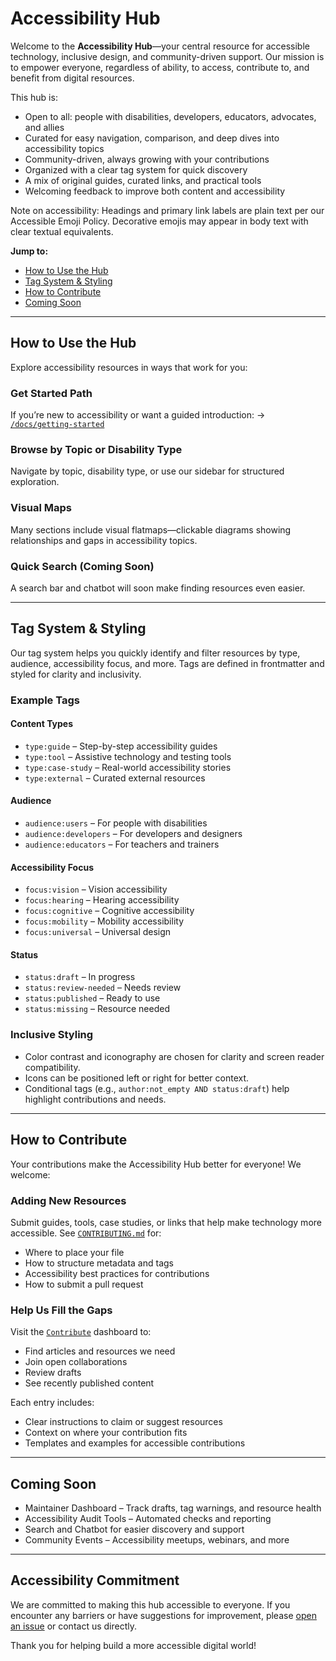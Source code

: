 # Accessibility Hub

Welcome to the **Accessibility Hub**—your central resource for accessible technology, inclusive design, and community-driven support. Our mission is to empower everyone, regardless of ability, to access, contribute to, and benefit from digital resources.

This hub is:

- Open to all: people with disabilities, developers, educators, advocates, and allies
- Curated for easy navigation, comparison, and deep dives into accessibility topics
- Community-driven, always growing with your contributions
- Organized with a clear tag system for quick discovery
- A mix of original guides, curated links, and practical tools
- Welcoming feedback to improve both content and accessibility

Note on accessibility: Headings and primary link labels are plain text per our Accessible Emoji Policy. Decorative emojis may appear in body text with clear textual equivalents.

**Jump to:**
- [How to Use the Hub](#how-to-use-the-hub)
- [Tag System & Styling](#tag-system--styling)
- [How to Contribute](#how-to-contribute)
- [Coming Soon](#coming-soon)

---

## How to Use the Hub

Explore accessibility resources in ways that work for you:

### Get Started Path
If you’re new to accessibility or want a guided introduction:
→ [`/docs/getting-started`](./accessibility-hub/docs/60-community-contributions/getting-started.md)

### Browse by Topic or Disability Type
Navigate by topic, disability type, or use our sidebar for structured exploration.

### Visual Maps
Many sections include visual flatmaps—clickable diagrams showing relationships and gaps in accessibility topics.

### Quick Search (Coming Soon)
A search bar and chatbot will soon make finding resources even easier.

---

## Tag System & Styling

Our tag system helps you quickly identify and filter resources by type, audience, accessibility focus, and more. Tags are defined in frontmatter and styled for clarity and inclusivity.

### Example Tags

#### Content Types
- `type:guide` – Step-by-step accessibility guides
- `type:tool` – Assistive technology and testing tools
- `type:case-study` – Real-world accessibility stories
- `type:external` – Curated external resources

#### Audience
- `audience:users` – For people with disabilities
- `audience:developers` – For developers and designers
- `audience:educators` – For teachers and trainers

#### Accessibility Focus
- `focus:vision` – Vision accessibility
- `focus:hearing` – Hearing accessibility
- `focus:cognitive` – Cognitive accessibility
- `focus:mobility` – Mobility accessibility
- `focus:universal` – Universal design

#### Status
- `status:draft` – In progress
- `status:review-needed` – Needs review
- `status:published` – Ready to use
- `status:missing` – Resource needed

### Inclusive Styling
- Color contrast and iconography are chosen for clarity and screen reader compatibility.
- Icons can be positioned left or right for better context.
- Conditional tags (e.g., `author:not_empty AND status:draft`) help highlight contributions and needs.

---

## How to Contribute

Your contributions make the Accessibility Hub better for everyone! We welcome:

### Adding New Resources
Submit guides, tools, case studies, or links that help make technology more accessible. See [`CONTRIBUTING.md`](CONTRIBUTING.md) for:
- Where to place your file
- How to structure metadata and tags
- Accessibility best practices for contributions
- How to submit a pull request

### Help Us Fill the Gaps
Visit the [`Contribute`](./docs/contribute-dashboard) dashboard to:
- Find articles and resources we need
- Join open collaborations
- Review drafts
- See recently published content

Each entry includes:
- Clear instructions to claim or suggest resources
- Context on where your contribution fits
- Templates and examples for accessible contributions

---

## Coming Soon

- Maintainer Dashboard – Track drafts, tag warnings, and resource health
- Accessibility Audit Tools – Automated checks and reporting
- Search and Chatbot for easier discovery and support
- Community Events – Accessibility meetups, webinars, and more

---

## Accessibility Commitment

We are committed to making this hub accessible to everyone. If you encounter any barriers or have suggestions for improvement, please [open an issue](https://github.com/your-repo/issues) or contact us directly.

Thank you for helping build a more accessible digital world!
